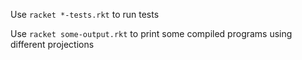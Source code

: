 Use `racket *-tests.rkt` to run tests

Use `racket some-output.rkt` to print some compiled programs using different projections
